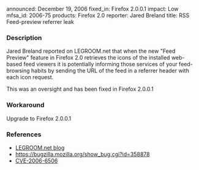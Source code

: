announced: December 19, 2006
fixed_in: Firefox 2.0.0.1
impact: Low
mfsa_id: 2006-75
products: Firefox 2.0
reporter: Jared Breland
title: RSS Feed-preview referrer leak

<h3>Description</h3>

<p>Jared Breland reported on LEGROOM.net that when the new "Feed Preview" feature
in Firefox 2.0 retrieves the icons of the installed web-based feed viewers it
is potentially informing those services of your feed-browsing habits by
sending the URL of the feed in a referrer header with each icon request.</p>

<p>This was an oversight and has been fixed in Firefox 2.0.0.1</p>

<h3>Workaround</h3>

<p>Upgrade to Firefox 2.0.0.1</p>

<h3>References</h3>

<ul>
<li><a class="ex-ref" href="http://www.legroom.net/modules.php?op=modload&amp;name=News&amp;file=article&amp;sid=215">
LEGROOM.net blog</a></li>
<li><a href="https://bugzilla.mozilla.org/show_bug.cgi?id=358878">
https://bugzilla.mozilla.org/show_bug.cgi?id=358878</a></li>
<li><a class="ex-ref" href="http://nvd.nist.gov/nvd.cfm?cvename=CVE-2006-6506">CVE-2006-6506</a></li>
</ul>



